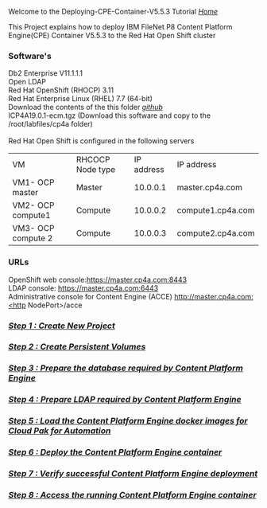 Welcome to the Deploying-CPE-Container-V5.5.3 Tutorial *[Home](index.md)*

This Project explains how to deploy IBM FileNet P8 Content Platform Engine(CPE) Container V5.5.3 to the Red Hat Open Shift cluster

### Software's

Db2 Enterprise V11.1.1.1<br/>
Open LDAP<br/>
Red Hat OpenShift (RHOCP) 3.11<br/>
Red Hat Enterprise Linux (RHEL) 7.7 (64-bit)<br/>
Download the contents of the this folder *[github](https://github.com/vuppalaravikanth/Deploying-CPE-Container-V5.5.3)*<br/>
ICP4A19.0.1-ecm.tgz (Download this software and copy to the /root/labfiles/cp4a folder)
<br/><br/>
Red Hat Open Shift is configured in the following servers
<table>
  <tr><td>VM</td><td>RHCOCP Node type</td><td>IP address</td><td>IP address</td></tr>
  <tr><td>VM1- OCP master</td><td>Master</td><td>10.0.0.1</td><td>master.cp4a.com</td></tr>
  <tr><td>VM2- OCP compute1</td><td>Compute</td><td>10.0.0.2</td><td>compute1.cp4a.com</td></tr>
  <tr><td>VM3- OCP compute 2</td><td>Compute</td><td>10.0.0.3</td><td>compute2.cp4a.com</td></tr>  
</table>

### URLs
OpenShift web console:https://master.cp4a.com:8443<br/>
LDAP console: https://master.cp4a.com:6443<br/>
Administrative console for Content Engine (ACCE)
http://master.cp4a.com:<http NodePort>/acce<br/>

### *[Step 1 : Create New Project](NewProject.md)*
  
### *[Step 2 : Create Persistent Volumes](CreatePersistentVolumes.md)*
  
### *[Step 3 : Prepare the database required by Content Platform Engine](CreateDatabase.md)*
  
### *[Step 4 : Prepare LDAP required by Content Platform Engine](LDAP.md)*
  
### *[Step 5 : Load the Content Platform Engine docker images for Cloud Pak for Automation](LoadCPEDockerImage.md)*
  
### *[Step 6 : Deploy the Content Platform Engine container](DeployCPEDockerContainer.md)*

### *[Step 7 : Verify successful Content Platform Engine deployment](VerifyInstallation.md)*

### *[Step 8 : Access the running Content Platform Engine container](AccessCPEContainer.md)*  
  

